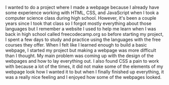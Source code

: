 I wanted to do a project where I made a webpage because I already have some experience working with HTML, CSS, and JavaScript when I took a computer science class during high school. However, it's
been a couple years since I took that class so I forgot mostly everything about those languages but I remember a website I used to help me learn when I was back in high school called freecodecamp.org
so before starting my project, I spent a few days to study and practice using the languages with the free courses they offer. When I felt like I learned enough to build a basic webpage, I started my
project but making a webpage was more difficult than I thought. My main problem was coming up with the design of the webpages and how to lay everything out. I also found CSS a pain to work with because
a lot of the times, it did not make some of the elements of my webpage look how I wanted it to but when I finally finished up everything, it was a really nice feeling and I enjoyed how some of the 
webpages looked.
